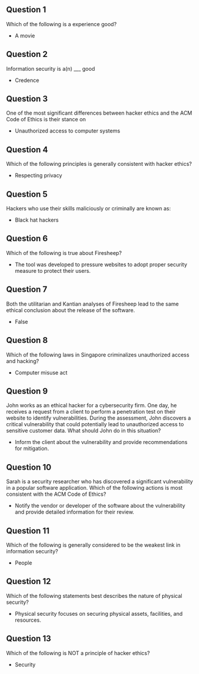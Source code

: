 ## Question 1
Which of the following is a experience good?
- A movie

## Question 2
Information security is a(n) ___ good
- Credence

## Question 3
One of the most significant differences between hacker ethics and the ACM Code of Ethics is their stance on
- Unauthorized access to computer systems

## Question 4
Which of the following principles is generally consistent with hacker ethics?
- Respecting privacy

## Question 5
Hackers who use their skills maliciously or criminally are known as:
 - Black hat hackers

## Question 6
Which of the following is true about Firesheep?
- The tool was developed to pressure websites to adopt proper security measure to protect their users.
  
## Question 7
Both the utilitarian and Kantian analyses of Firesheep lead to the same ethical conclusion about the release of the software.
- False

## Question 8
Which of the following laws in Singapore criminalizes unauthorized access and hacking?
- Computer misuse act

## Question 9
John works as an ethical hacker for a cybersecurity firm. One day, he receives a request from a client to perform a penetration test on their website to identify vulnerabilities. During the assessment, John discovers a critical vulnerability that could potentially lead to unauthorized access to sensitive customer data. What should John do in this situation?
- Inform the client about the vulnerability and provide recommendations for mitigation.
  
## Question 10
Sarah is a security researcher who has discovered a significant vulnerability in a popular software application. Which of the following actions is most consistent with the ACM Code of Ethics?
- Notify the vendor or developer of the software about the vulnerability and provide detailed information for their review.

## Question 11
Which of the following is generally considered to be the weakest link in information security?
- People

## Question 12
Which of the following statements best describes the nature of physical security?
- Physical security focuses on securing physical assets, facilities, and resources.

## Question 13
Which of the following is NOT a principle of hacker ethics?
- Security